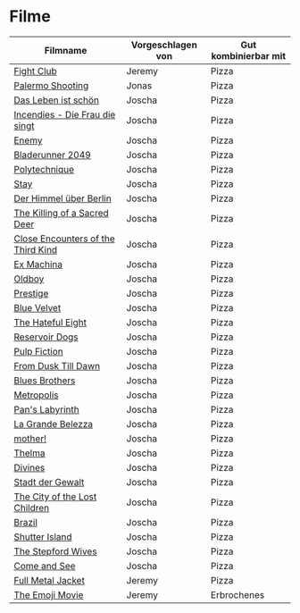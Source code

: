 # Filme


|Filmname                                                                                |Vorgeschlagen von|Gut kombinierbar mit|
|----------------------------------------------------------------------------------------|-----------------|--------------------|
|[Fight Club](https://www.imdb.com/title/tt0137523)                                      |Jeremy           |Pizza               |
|[Palermo Shooting](https://www.imdb.com/title/tt1008017/)                               |Jonas            |Pizza               |
|[Das Leben ist schön](https://www.imdb.com/title/tt0118799/?ref_=nv_sr_1)               |Joscha           |Pizza               |
|[Incendies - Die Frau die singt](https://www.imdb.com/title/tt1255953/)                 |Joscha           |Pizza               |
|[Enemy](https://www.imdb.com/title/tt2316411/?ref_=nv_sr_1)                             |Joscha           |Pizza               |
|[Bladerunner 2049](https://www.imdb.com/title/tt1856101/?ref_=nm_knf_i1)                |Joscha           |Pizza               |
|[Polytechnique](https://www.imdb.com/title/tt1194238/?ref_=fn_al_tt_1)                  |Joscha           |Pizza               |
|[Stay](https://www.imdb.com/title/tt0371257/?ref_=nv_sr_2)                              |Joscha           |Pizza               |
|[Der Himmel über Berlin](https://www.imdb.com/title/tt0093191/?ref_=nv_sr_1)            |Joscha           |Pizza               |
|[The Killing of a Sacred Deer](https://www.imdb.com/title/tt5715874/?ref_=nv_sr_1)      |Joscha           |Pizza               |
|[Close Encounters of the Third Kind](https://www.imdb.com/title/tt0075860/?ref_=nv_sr_1)|Joscha           |Pizza               |
|[Ex Machina](https://www.imdb.com/title/tt0470752/?ref_=nv_sr_1)                        |Joscha           |Pizza               |
|[Oldboy](https://www.imdb.com/title/tt0364569/?ref_=nv_sr_1)                            |Joscha           |Pizza               |
|[Prestige](https://www.imdb.com/title/tt0482571/?ref_=nv_sr_1)                          |Joscha           |Pizza               |
|[Blue Velvet](https://www.imdb.com/title/tt0090756/?ref_=nv_sr_1)                       |Joscha           |Pizza               |
|[The Hateful Eight](https://www.imdb.com/title/tt3460252/?ref_=nv_sr_1)                 |Joscha           |Pizza               |
|[Reservoir Dogs](https://www.imdb.com/title/tt0105236/?ref_=nm_knf_t1)                  |Joscha           |Pizza               |
|[Pulp Fiction](https://www.imdb.com/title/tt0110912/?ref_=nm_knf_t2)                    |Joscha           |Pizza               |
|[From Dusk Till Dawn](https://www.imdb.com/title/tt0116367/?ref_=nm_knf_t3)             |Joscha           |Pizza               |
|[Blues Brothers](https://www.imdb.com/title/tt0080455/?ref_=nv_sr_1)                    |Joscha           |Pizza               |
|[Metropolis](https://www.imdb.com/title/tt0017136/?ref_=nv_sr_1)                        |Joscha           |Pizza               |
|[Pan's Labyrinth](https://www.imdb.com/title/tt0457430/?ref_=nv_sr_1)                   |Joscha           |Pizza               |
|[La Grande Belezza](https://www.imdb.com/title/tt2358891/?ref_=nv_sr_1)                 |Joscha           |Pizza               |
|[mother!](https://www.imdb.com/title/tt5109784/?ref_=nv_sr_2)                           |Joscha           |Pizza               |
|[Thelma](https://www.imdb.com/title/tt6304046/?ref_=nv_sr_1)                            |Joscha           |Pizza               |
|[Divines](https://www.imdb.com/title/tt4730986/?ref_=nv_sr_1)                           |Joscha           |Pizza               |
|[Stadt der Gewalt](https://www.imdb.com/title/tt1075419/?ref_=nv_sr_1)                  |Joscha           |Pizza               |
|[The City of the Lost Children](https://www.imdb.com/title/tt0112682/?ref_=nv_sr_2)     |Joscha           |Pizza               |
|[Brazil](https://www.imdb.com/title/tt0088846/?ref_=nv_sr_1)                            |Joscha           |Pizza               |
|[Shutter Island](https://www.imdb.com/title/tt1130884/?ref_=nv_sr_1)                    |Joscha           |Pizza               |
|[The Stepford Wives](https://www.imdb.com/title/tt0327162/?ref_=nv_sr_1)                |Joscha           |Pizza               |
|[Come and See](https://www.imdb.com/title/tt0091251/?ref_=nv_sr_1)                      |Joscha           |Pizza               |
|[Full Metal Jacket](https://www.imdb.com/title/tt0093058/)                              |Jeremy           |Pizza               |
|[The Emoji Movie](https://www.imdb.com/title/tt4877122/)                                |Jeremy           |Erbrochenes         |
